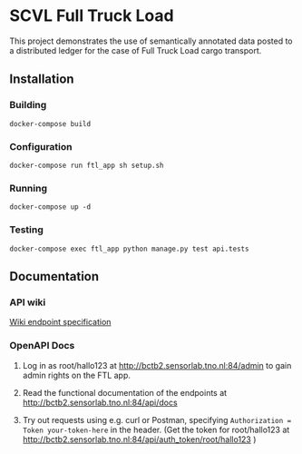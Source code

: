 # SCVL Full Truck Load

This project demonstrates the use of semantically annotated data posted to a distributed ledger for the case of Full Truck Load cargo transport.

## Installation

### Building

```shell script
docker-compose build
```

### Configuration

```shell script
docker-compose run ftl_app sh setup.sh
```

### Running

```shell script
docker-compose up -d
```

### Testing

```shell script
docker-compose exec ftl_app python manage.py test api.tests
```

## Documentation

### API wiki

[Wiki endpoint specification](https://ci.tno.nl/gitlab/scvl/scvl-ftl/wikis/api-calls/endpoints)

### OpenAPI Docs

1. Log in as root/hallo123 at http://bctb2.sensorlab.tno.nl:84/admin to gain admin rights on the FTL app.

2. Read the functional documentation of the endpoints at http://bctb2.sensorlab.tno.nl:84/api/docs

3. Try out requests using e.g. curl or Postman, specifying `Authorization = Token your-token-here` in the header. (Get the token for root/hallo123 at http://bctb2.sensorlab.tno.nl:84/api/auth_token/root/hallo123 )
